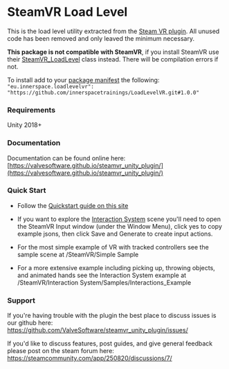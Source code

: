 # **SteamVR Load Level**

This is the load level utility extracted from the [Steam VR plugin](https://github.com/ValveSoftware/steamvr_unity_plugin). 
All unused code has been removed and only leaved the minimum necessary.

**This package is not compatible with SteamVR**, if you install SteamVR use their 
[SteamVR_LoadLevel](https://github.com/ValveSoftware/steamvr_unity_plugin/blob/master/Assets/SteamVR/Scripts/SteamVR_LoadLevel.cs) class instead. 
There will be compilation errors if not.

To install add to your [package manifest](https://docs.unity3d.com/Manual/upm-manifestPrj.html) the following:
`"eu.innerspace.loadlevelvr":  "https://github.com/innerspacetrainings/LoadLevelVR.git#1.0.0"`

### Requirements

Unity 2018+

### Documentation
Documentation can be found online here: [https://valvesoftware.github.io/steamvr_unity_plugin/](https://valvesoftware.github.io/steamvr_unity_plugin/)

### Quick Start

 * Follow the [Quickstart guide on this site](https://valvesoftware.github.io/steamvr_unity_plugin/articles/Quickstart.html)

 * If you want to explore the [Interaction System](https://valvesoftware.github.io/steamvr_unity_plugin/articles/Interaction-System.html) scene you'll need to open the SteamVR Input window (under the Window Menu), click yes to copy example jsons, then click Save and Generate to create input actions.

 * For the most simple example of VR with tracked controllers see the sample scene at /SteamVR/Simple Sample

 * For a more extensive example including picking up, throwing objects, and animated hands see the Interaction System example at /SteamVR/Interaction System/Samples/Interactions_Example


### Support
 If you're having trouble with the plugin the best place to discuss issues is our github here: https://github.com/ValveSoftware/steamvr_unity_plugin/issues/

 If you'd like to discuss features, post guides, and give general feedback please post on the steam forum here: https://steamcommunity.com/app/250820/discussions/7/
